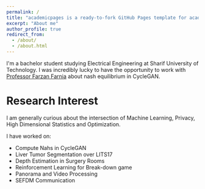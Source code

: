 ```yaml
---
permalink: /
title: "academicpages is a ready-to-fork GitHub Pages template for academic personal websites"
excerpt: "About me"
author_profile: true
redirect_from: 
  - /about/
  - /about.html
---
```


I'm a bachelor student studying Electrical Engineering at Sharif University of Technology. I was incredibly lucky to have the opportunity to work with [Professor Farzan Farnia](https://www.cse.cuhk.edu.hk/~farnia/) about nash equilibrium in CycleGAN.

Research Interest
======
I am generally curious about the intersection of Machine Learning, Privacy, High Dimensional Statistics and Optimization. 

I have worked on:
- Compute Nahs in CycleGAN
- Liver Tumor Segmentation over LITS17
- Depth Estimation in Surgery Rooms
- Reinforcement Learning for Break-down game
- Panorama and Video Processing
- SEFDM Communication

